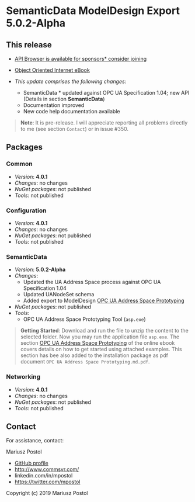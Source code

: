 ﻿# SemanticData ModelDesign Export **5.0.2-Alpha**

## This release

* [API Browser is available for sponsors* consider joining](https://github.commsvr.com/AboutPartnershipProgram.md.html)
* [Object Oriented Internet eBook](https://commsvr.gitbook.io/ooi)

* *This update comprises the following changes:*
  * SemanticData * updated against OPC UA Specification 1.04; new API (Details in section **SemanticData**)
  * Documentation improved
  * New code help documentation available

> **Note**: It is pre-release. I will appreciate reporting all problems directly to me (see section `Contact`) or in issue #350.

## Packages

### Common

* *Version*: **4.0.1**
* *Changes*: no changes
* *NuGet packages*: not published
* *Tools*: not published

### Configuration

* *Version*: **4.0.1**
* *Changes*: no changes
* *NuGet packages*: not published
* *Tools*: not published

### SemanticData

* *Version*: **5.0.2-Alpha**
* *Changes*:
  * Updated the UA Address Space process against OPC UA Specification 1.04
  * Updated UANodeSet schema
  * Added export to ModelDesign [OPC UA Address Space Prototyping](https://commsvr.gitbook.io/ooi/semanticdata-processing/uanodesetvalidation/addressspacecompliancetesttool)
* *NuGet packages*: not published
* *Tools*:
  * OPC UA Address Space Prototyping Tool (`asp.exe`)

> **Getting Started**: Download and run the file to unzip the content to the selected folder. Now you may run the application file `asp.exe`. The section
> [OPC UA Address Space Prototyping](https://commsvr.gitbook.io/ooi/semanticdata-processing/uanodesetvalidation/addressspacecompliancetesttool) of the online ebook covers details on how to get started using attached examples.
> This section has bee also added to the installation package as pdf document `OPC UA Address Space Prototyping.md.pdf`.

### Networking

* *Version*: **4.0.1**
* *Changes*: no changes
* *NuGet packages*: not published
* *Tools*: not published

## Contact

For assistance, contact:

Mariusz Postol

* [GitHub profile](https://github.com/mpostol)
* http://www.commsvr.com/
* linkedin.com/in/mpostol
* https://twitter.com/mpostol

Copyright (c) 2019 Mariusz Postol
